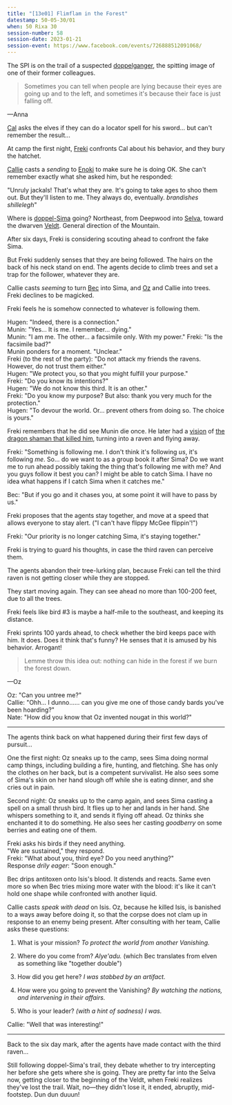 ```yaml
---
title: "[13e01] Flimflam in the Forest"
datestamp: 50-05-30/01
when: 50 Rixa 30
session-number: 58
session-date: 2023-01-21
session-event: https://www.facebook.com/events/726888512091068/
---
```


The SPI is on the trail of a suspected [doppelganger](../creatures/changelings), the spitting image of one of their former colleagues.

> Sometimes you can tell when people are lying because their eyes are going up and to the left, and sometimes it's because their face is just falling off.

&mdash;Anna

[Cal](../dossiers/cal) asks the elves if they can do a locator spell for his sword... but can't remember the result...

At camp the first night, [Freki](../dossiers/freki) confronts Cal about his behavior, and they bury the hatchet.

[Callie](../dossiers/callie) casts a *sending* to [Enoki](../dossiers/enoki) to make sure he is doing OK. She can't remember exactly what she asked him, but he responded:

"Unruly jackals! That's what they are. It's going to take ages to shoo them out. But they'll listen to me. They always do, eventually. *brandishes shillelegh*"

Where is [doppel-Sima](../dossiers/ameesha) going? Northeast, from Deepwood into [Selva](../locales/selva), toward the dwarven [Veldt](../locales/mountain). General direction of the Mountain.

After six days, Freki is considering scouting ahead to confront the fake Sima.

But Freki suddenly senses that they are being followed. The hairs on the back of his neck stand on end. The agents decide to climb trees and set a trap for the follower, whatever they are.

Callie casts *seeming* to turn [Bec](../dossiers/bec) into Sima, and [Oz](../dossiers/oz) and Callie into trees. Freki declines to be magicked.

Freki feels he is somehow connected to whatever is following them.

Hugen: "Indeed, there is a connection."  
Munin: "Yes... It is me. I remember... dying."  
Munin: "I am me. The other... a facsimile only. With my power."
Freki: "Is the facsimile bad?"  
Munin ponders for a moment. "Unclear."  
Freki (to the rest of the party): "Do not attack my friends the ravens. However, do not trust them either."  
Hugen: "We protect you, so that you might fulfill your purpose."  
Freki: "Do you know its intentions?"  
Hugen: "We do not know this third. It is an other."  
Freki: "Do you know my purpose? But also: thank you very much for the protection."  
Hugen: "To devour the world. Or... prevent others from doing so. The choice is yours."  

Freki remembers that he did see Munin die once. He later had a [vision](freki-vision) of [the dragon shaman that killed him](../dossiers/andalla), turning into a raven and flying away.

Freki: "Something is following me. I don't think it's following *us*, it's following *me*. So... do we want to as a group book it after Sima? Do we want me to run ahead possibly taking the thing that's following me with me? And you guys follow it best you can? I might be able to catch Sima. I have no idea what happens if I catch Sima when it catches me."

Bec: "But if you go and it chases you, at some point it will have to pass by us."

Freki proposes that the agents stay together, and move at a speed that allows everyone to stay alert. ("I can't have flippy McGee flippin'!")

Freki: "Our priority is no longer catching Sima, it's staying together."

Freki is trying to guard his thoughts, in case the third raven can perceive them.

The agents abandon their tree-lurking plan, because Freki can tell the third raven is not getting closer while they are stopped.

They start moving again. They can see ahead no more than 100-200 feet, due to all the trees.

Freki feels like bird #3 is maybe a half-mile to the southeast, and keeping its distance.

Freki sprints 100 yards ahead, to check whether the bird keeps pace with him. It does. Does it think that's funny? He senses that it is amused by his behavior. Arrogant!

> Lemme throw this idea out: nothing can hide in the forest if we burn the forest down.

&mdash;Oz

Oz: "Can you untree me?"  
Callie: "Ohh... I dunno...... can you give me one of those candy bards you've been hoarding?"  
Nate: "How did you know that Oz invented nougat in this world?"

----

The agents think back on what happened during their first few days of pursuit...

One the first night: Oz sneaks up to the camp, sees Sima doing normal camp things, including building a fire, hunting, and fletching. She has only the clothes on her back, but is a competent survivalist. He also sees some of Sima's skin on her hand slough off while she is eating dinner, and she cries out in pain.

Second night: Oz sneaks up to the camp again, and sees Sima casting a spell on a small thrush bird. It flies up to her and lands in her hand. She whispers something to it, and sends it flying off ahead. Oz thinks she enchanted it to do something. He also sees her casting *goodberry* on some berries and eating one of them.

Freki asks his birds if they need anything.  
"We are sustained," they respond.  
Freki: "What about you, third eye? Do you need anything?"  
Response *drily eager*: "Soon enough."

Bec drips antitoxen onto Isis's blood. It distends and reacts. Same even more so when Bec tries mixing more water with the blood: it's like it can't hold one shape while confronted with another liquid.

Callie casts *speak with dead* on Isis. Oz, because he killed Isis, is banished to a ways away before doing it, so that the corpse does not clam up in response to an enemy being present. After consulting with her team, Callie asks these questions: 

1. What is your mission? *To protect the world from another Vanishing.*

2. Where do you come from? *Alye'adu.* (which Bec translates from elven as something like "together double")

3. How did you get here? *I was stabbed by an artifact.*

4. How were you going to prevent the Vanishing? *By watching the nations, and intervening in their affairs.*

5. Who is your leader? *(with a hint of sadness) I was.*

Callie: "Well that was interesting!"

-----------

Back to the six day mark, after the agents have made contact with the third raven...

Still following doppel-Sima's trail, they debate whether to try intercepting her before she gets where she is going. They are pretty far into the Selva now, getting closer to the beginning of the Veldt, when Freki realizes they've lost the trail. Wait, no&mdash;they didn't lose it, it ended, abruptly, mid-footstep. Dun dun duuun!
